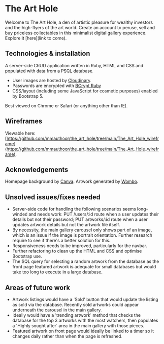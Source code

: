 # The Art Hole
Welcome to The Art Hole, a den of artistic pleasure for wealthy investors and the high-flyers of the art world. Create an account to peruse, sell and buy priceless collectables in this minimalist digital gallery experience. 
Explore it [here](link to come).


## Technologies & installation
A server-side CRUD application written in Ruby, HTML and CSS and populated with data from a PSQL database. 
- User images are hosted by [Cloudinary](https://cloudinary.com/). 
- Passwords are encrypted with [BCrypt Ruby](https://github.com/bcrypt-ruby/bcrypt-ruby)
- CSS/layout (including some JavaScript for cosmetic purposes) enabled by Bootstrap 5.

Best viewed on Chrome or Safari (or anything other than IE). 

## Wireframes
Viewable here: [https://github.com/mmauthoor/the_art_hole/tree/main/The_Art_Hole_wireframe](https://github.com/mmauthoor/the_art_hole/tree/main/The_Art_Hole_wireframe).

## Acknowledgements
Homepage background by [Canva](https://www.canva.com/).
Artwork generated by [Wombo](https://www.wombo.art/). 

## Unsolved issues/fixes needed
- Server-side code for handling the following scenarios seems long-winded and needs work: PUT /users/:id route when a user updates their details but not their password; PUT artworks/:id route when a user updates artwork details but not the artwork file itself. 
- By necessity, the main gallery carousel only shows part of an image, which is an issue if the image is portrait orientation. Further research require to see if there's a better solution for this. 
- Responsiveness needs to be improved, particularly for the navbar.
- Further refactoring to clean up the HTML and CSS and optimise Bootstrap use.
- The SQL query for selecting a random artwork from the database as the front page featured artwork is adequate for small databases but would take too long to execute in a large database. 

## Areas of future work
- Artwork listings would have a 'Sold' button that would update the listing as sold via the database. Recently sold artworks could appear underneath the carousel in the main gallery.
- Ideally would have a 'trending artwork' method that checks the database for the top 3 artworks with the most watchers, then populates a 'Highly sought after' area in the main gallery with those pieces.
- Featured artwork on front page would ideally be linked to a timer so it changes daily rather than when the page is refreshed. 
